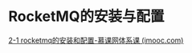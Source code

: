 # RocketMQ的安装与配置

[2-1 rocketmq的安装和配置-慕课网体系课 (imooc.com)](https://class.imooc.com/lesson/1920#mid=53700)